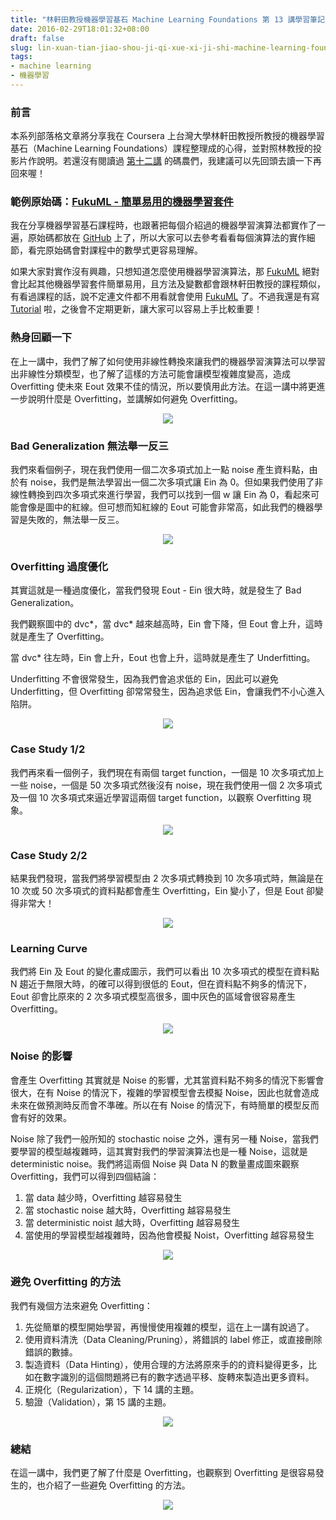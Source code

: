 ```yaml
---
title: "林軒田教授機器學習基石 Machine Learning Foundations 第 13 講學習筆記"
date: 2016-02-29T18:01:32+08:00
draft: false
slug: lin-xuan-tian-jiao-shou-ji-qi-xue-xi-ji-shi-machine-learning-foundations-di-shi-san-jiang-xue-xi-bi-ji
tags:
- machine learning
- 機器學習
---
```


### 前言

本系列部落格文章將分享我在 Coursera 上台灣大學林軒田教授所教授的機器學習基石（Machine Learning Foundations）課程整理成的心得，並對照林教授的投影片作說明。若還沒有閱讀過 [第十二講](http://blog.fukuball.com/lin-xuan-tian-jiao-shou-ji-qi-xue-xi-ji-shi-machine-learning-foundations-di-shi-er-jiang-xue-xi-bi-ji/) 的碼農們，我建議可以先回頭去讀一下再回來喔！

### 範例原始碼：[FukuML - 簡單易用的機器學習套件](https://github.com/fukuball/fuku-ml)

我在分享機器學習基石課程時，也跟著把每個介紹過的機器學習演算法都實作了一遍，原始碼都放在 [GitHub](https://github.com/fukuball/fuku-ml) 上了，所以大家可以去參考看看每個演算法的實作細節，看完原始碼會對課程中的數學式更容易理解。

如果大家對實作沒有興趣，只想知道怎麼使用機器學習演算法，那 [FukuML](https://github.com/fukuball/fuku-ml) 絕對會比起其他機器學習套件簡單易用，且方法及變數都會跟林軒田教授的課程類似，有看過課程的話，說不定連文件都不用看就會使用 [FukuML](https://github.com/fukuball/fuku-ml) 了。不過我還是有寫 [Tutorial](https://github.com/fukuball/FukuML-Tutorial) 啦，之後會不定期更新，讓大家可以容易上手比較重要！

### 熱身回顧一下

在上一講中，我們了解了如何使用非線性轉換來讓我們的機器學習演算法可以學習出非線性分類模型，也了解了這樣的方法可能會讓模型複雜度變高，造成 Overfitting 使未來 Eout 效果不佳的情況，所以要慎用此方法。在這一講中將更進一步說明什麼是 Overfitting，並講解如何避免 Overfitting。

<p style="text-align:center">
    <img src="http://static.obeobe.com/image/blog-image/Machine-Learning-Foundations-13-1.png">
</p>

### Bad Generalization 無法舉一反三

我們來看個例子，現在我們使用一個二次多項式加上一點 noise 產生資料點，由於有 noise，我們是無法學習出一個二次多項式讓 Ein 為 0。但如果我們使用了非線性轉換到四次多項式來進行學習，我們可以找到一個 w 讓 Ein 為 0，看起來可能會像是圖中的紅線。但可想而知紅線的 Eout 可能會非常高，如此我們的機器學習是失敗的，無法舉一反三。

<p style="text-align:center">
    <img src="http://static.obeobe.com/image/blog-image/Machine-Learning-Foundations-13-2.png">
</p>

### Overfitting 過度優化

其實這就是一種過度優化，當我們發現 Eout - Ein 很大時，就是發生了 Bad Generalization。

我們觀察圖中的 dvc\*，當 dvc\* 越來越高時，Ein 會下降，但 Eout 會上升，這時就是產生了 Overfitting。

當 dvc\* 往左時，Ein 會上升，Eout 也會上升，這時就是產生了 Underfitting。

Underfitting 不會很常發生，因為我們會追求低的 Ein，因此可以避免 Underfitting，但 Overfitting 卻常常發生，因為追求低 Ein，會讓我們不小心進入陷阱。

<p style="text-align:center">
    <img src="http://static.obeobe.com/image/blog-image/Machine-Learning-Foundations-13-3.png">
</p>

### Case Study 1/2

我們再來看一個例子，我們現在有兩個 target function，一個是 10 次多項式加上一些 noise，一個是 50 次多項式然後沒有 noise，現在我們使用一個 2 次多項式及一個 10 次多項式來逼近學習這兩個 target function，以觀察 Overfitting 現象。

<p style="text-align:center">
    <img src="http://static.obeobe.com/image/blog-image/Machine-Learning-Foundations-13-4.png">
</p>

### Case Study 2/2

結果我們發現，當我們將學習模型由 2 次多項式轉換到 10 次多項式時，無論是在 10 次或 50 次多項式的資料點都會產生 Overfitting，Ein 變小了，但是 Eout 卻變得非常大！

<p style="text-align:center">
    <img src="http://static.obeobe.com/image/blog-image/Machine-Learning-Foundations-13-5.png">
</p>

### Learning Curve

我們將 Ein 及 Eout 的變化畫成圖示，我們可以看出 10 次多項式的模型在資料點 N 趨近于無限大時，的確可以得到很低的 Eout，但在資料點不夠多的情況下，Eout 卻會比原來的 2 次多項式模型高很多，圖中灰色的區域會很容易產生 Overfitting。

<p style="text-align:center">
    <img src="http://static.obeobe.com/image/blog-image/Machine-Learning-Foundations-13-6.png">
</p>

### Noise 的影響

會產生 Overfitting 其實就是 Noise 的影響，尤其當資料點不夠多的情況下影響會很大，在有 Noise 的情況下，複雜的學習模型會去模擬 Noise，因此也就會造成未來在做預測時反而會不準確。所以在有 Noise 的情況下，有時簡單的模型反而會有好的效果。

Noise 除了我們一般所知的 stochastic noise 之外，還有另一種 Noise，當我們要學習的模型越複雜時，這其實對我們的學習演算法也是一種 Noise，這就是 deterministic noise。我們將這兩個 Noise 與 Data N 的數量畫成圖來觀察 Overfitting，我們可以得到四個結論：

1. 當 data 越少時，Overfitting 越容易發生
2. 當 stochastic noise 越大時，Overfitting 越容易發生
3. 當 deterministic noist 越大時，Overfitting 越容易發生
4. 當使用的學習模型越複雜時，因為他會模擬 Noist，Overfitting 越容易發生

<p style="text-align:center">
    <img src="http://static.obeobe.com/image/blog-image/Machine-Learning-Foundations-13-8.png">
</p>

### 避免 Overfitting 的方法

我們有幾個方法來避免 Overfitting：

1. 先從簡單的模型開始學習，再慢慢使用複雜的模型，這在上一講有說過了。
2. 使用資料清洗（Data Cleaning/Pruning），將錯誤的 label 修正，或直接刪除錯誤的數據。
3. 製造資料（Data Hinting），使用合理的方法將原來手的的資料變得更多，比如在數字識別的這個問題將已有的數字透過平移、旋轉來製造出更多資料。
4. 正規化（Regularization），下 14 講的主題。
5. 驗證（Validation），第 15 講的主題。

<p style="text-align:center">
    <img src="http://static.obeobe.com/image/blog-image/Machine-Learning-Foundations-13-9.png">
</p>

### 總結

在這一講中，我們更了解了什麼是 Overfitting，也觀察到 Overfitting 是很容易發生的，也介紹了一些避免 Overfitting 的方法。

<p style="text-align:center">
    <img src="http://static.obeobe.com/image/blog-image/Machine-Learning-Foundations-13-12.png">
</p>

